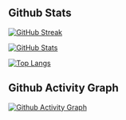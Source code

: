 ## Github Stats

[![GitHub Streak](https://streak-stats.demolab.com?user=jpiechowka&theme=dark&date_format=j%20M%5B%20Y%5D)](https://git.io/streak-stats)

[![GitHub Stats](https://github-readme-stats.vercel.app/api?username=jpiechowka&count_private=true&show_icons=true&theme=dark)](https://github.com/anuraghazra/github-readme-stats)

[![Top Langs](https://github-readme-stats.vercel.app/api/top-langs/?username=jpiechowka&layout=compact&theme=dark)](https://github.com/anuraghazra/github-readme-stats)

## Github Activity Graph

[![Github Activity Graph](https://github-readme-activity-graph.cyclic.app/graph?username=jpiechowka&theme=react-dark)](https://github.com/ashutosh00710/github-readme-activity-graph)
